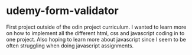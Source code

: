 # udemy-form-validator

First project outside of the odin project curriculum. I wanted to learn more on how to implement all the different html, css and javascript coding in to one project. Also hoping to learn more about javascript since I seem to be often struggling when doing javascript assignments. 
